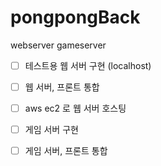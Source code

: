 # pongpongBack
webserver
gameserver

- [ ] 테스트용 웹 서버 구현 (localhost)

- [ ] 웹 서버, 프론트 통합

- [ ] aws ec2 로 웹 서버 호스팅

- [ ] 게임 서버 구현

- [ ] 게임 서버, 프론트 통합